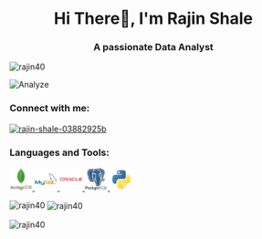 <h1 align="center">Hi There👋, I'm Rajin Shale</h1>
<h3 align="center">A passionate Data Analyst</h3>
<p align="left"> <img src="https://komarev.com/ghpvc/?username=rajin40&label=Profile%20views&color=0e75b6&style=flat" alt="rajin40" /> </p>
<img aling="right" Alt="Analyze" width="400" src="https://camo.githubusercontent.com/c1dcb74cc1c1835b1d716f5051499a2814c683c806b15f04b0eba492863703e9/68747470733a2f2f63646e2e6472696262626c652e636f6d2f75736572732f3733303730332f73637265656e73686f74732f363538313234332f6176656e746f2e676966">


<h3 align="left">Connect with me:</h3>
<p align="left">
<a href="https://linkedin.com/in/rajin-shale-03882925b" target="blank"><img align="center" src="https://raw.githubusercontent.com/rahuldkjain/github-profile-readme-generator/master/src/images/icons/Social/linked-in-alt.svg" alt="rajin-shale-03882925b" height="30" width="40" /></a>
</p>

<h3 align="left">Languages and Tools:</h3>
<p align="left"> <a href="https://www.mongodb.com/" target="_blank" rel="noreferrer"> <img src="https://raw.githubusercontent.com/devicons/devicon/master/icons/mongodb/mongodb-original-wordmark.svg" alt="mongodb" width="40" height="40"/> </a> <a href="https://www.mysql.com/" target="_blank" rel="noreferrer"> <img src="https://raw.githubusercontent.com/devicons/devicon/master/icons/mysql/mysql-original-wordmark.svg" alt="mysql" width="40" height="40"/> </a> <a href="https://www.oracle.com/" target="_blank" rel="noreferrer"> <img src="https://raw.githubusercontent.com/devicons/devicon/master/icons/oracle/oracle-original.svg" alt="oracle" width="40" height="40"/> </a> <a href="https://www.postgresql.org" target="_blank" rel="noreferrer"> <img src="https://raw.githubusercontent.com/devicons/devicon/master/icons/postgresql/postgresql-original-wordmark.svg" alt="postgresql" width="40" height="40"/> </a> <a href="https://www.python.org" target="_blank" rel="noreferrer"> <img src="https://raw.githubusercontent.com/devicons/devicon/master/icons/python/python-original.svg" alt="python" width="40" height="40"/> </a> </p>

<p><img align="left" src="https://github-readme-stats.vercel.app/api/top-langs?username=rajin40&show_icons=true&locale=en&layout=compact" alt="rajin40" /></p>

<p>&nbsp;<img align="center" src="https://github-readme-stats.vercel.app/api?username=rajin40&show_icons=true&locale=en" alt="rajin40" /></p>

<p><img align="center" src="https://github-readme-streak-stats.herokuapp.com/?user=rajin40&" alt="rajin40" /></p>
